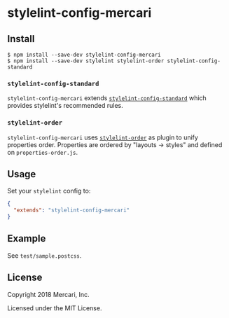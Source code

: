 # stylelint-config-mercari

## Install

```
$ npm install --save-dev stylelint-config-mercari
$ npm install --save-dev stylelint stylelint-order stylelint-config-standard
```

### `stylelint-config-standard`

`stylelint-config-mercari` extends [`stylelint-config-standard`](https://github.com/stylelint/stylelint-config-standard) which provides stylelint's recommended rules.

### `stylelint-order`

`stylelint-config-mercari` uses [`stylelint-order`](https://github.com/hudochenkov/stylelint-order) as plugin to unify properties order. Properties are ordered by "layouts -> styles" and defined on `properties-order.js`.

## Usage

Set your `stylelint` config to:

```json
{
  "extends": "stylelint-config-mercari"
}
```

## Example

See `test/sample.postcss`.

## License

Copyright 2018 Mercari, Inc.

Licensed under the MIT License.
